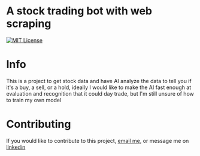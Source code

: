 # A stock trading bot with web scraping

[![MIT License](https://img.shields.io/badge/MIT_License-222f38?style=for-the-badge)](LICENSE.md)

# Info

This is a project to get stock data and have AI analyze the data to tell you if it's a buy, a sell, or a hold, ideally I would like to make the AI fast enough at evaluation and recognition that it could day trade, but I'm still unsure of how to train my own model

# Contributing

If you would like to contribute to this project, [email me](mailto:alexwaldmann2004@gmail.com), or message me on [linkedin](https://linkedin.com/in/alex-waldmann/)
